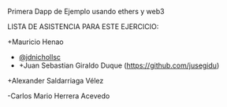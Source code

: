 Primera Dapp de Ejemplo
usando ethers y web3

LISTA DE ASISTENCIA PARA ESTE EJERCICIO:

+Mauricio Henao
- [@jdnichollsc](https://github.com/jdnichollsc)
- +Juan Sebastian Giraldo Duque (https://github.com/jusegidu)

+Alexander Saldarriaga Vélez

-Carlos Mario Herrera Acevedo
